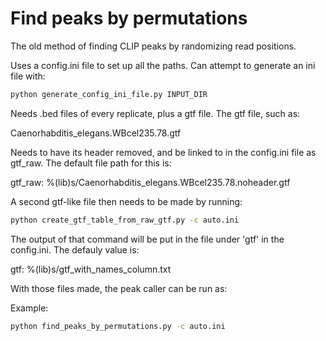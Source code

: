 Find peaks by permutations
=======

The old method of finding CLIP peaks by randomizing read positions.

Uses a config.ini file to set up all the paths.
Can attempt to generate an ini file with:

```bash
python generate_config_ini_file.py INPUT_DIR
```

Needs .bed files of every replicate, plus a gtf file.
The gtf file, such as:

Caenorhabditis_elegans.WBcel235.78.gtf

Needs to have its header removed, and be linked to in the config.ini file as gtf_raw.
The default file path for this is:

gtf_raw: %(lib)s/Caenorhabditis_elegans.WBcel235.78.noheader.gtf

A second gtf-like file then needs to be made by running:

```bash
python create_gtf_table_from_raw_gtf.py -c auto.ini
```

The output of that command will be put in the file under 'gtf' in the config.ini.
The defauly value is:

gtf: %(lib)s/gtf_with_names_column.txt

With those files made, the peak caller can be run as:

Example:

```bash
python find_peaks_by_permutations.py -c auto.ini
```

